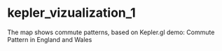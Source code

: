 # kepler_vizualization_1
 The map shows commute patterns, based on Kepler.gl demo: Commute Pattern in England and Wales
